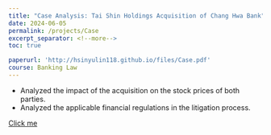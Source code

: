 ```yaml
---
title: "Case Analysis: Tai Shin Holdings Acquisition of Chang Hwa Bank"
date: 2024-06-05
permalink: /projects/Case
excerpt_separator: <!--more-->
toc: true

paperurl: 'http://hsinyulin118.github.io/files/Case.pdf'
course: Banking Law
---
```




<!-- ---
title: "A Bridge-based Compression Algorithm for Topological Quantum Circuits [DAC 2021] [TCAD 2022]"
collection: Quantum-related
type: "Quantum-related"
permalink: /projects/bridge
venue: "Electronic Design Automation Lab (Prof. Yao-Wen Chang)"
date: 2019-11-01
location: "National Taiwan University, Taiwan"
--- -->

* Analyzed the impact of the acquisition on the stock prices of both parties.
* Analyzed the applicable financial regulations in the litigation process.
<!--more-->
[Click me](http://hsinyulin118.github.io/files/Case.pdf)
<!-- [More information here]() -->



